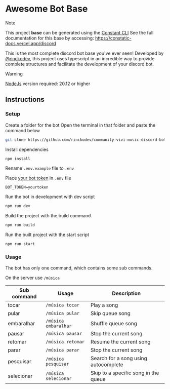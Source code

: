 # Awesome Bot Base

> [!NOTE] 
> This project **base** can be generated using the [Constant CLI](https://github.com/rinckodev/constatic)
> See the full documentation for this base by accessing: https://constatic-docs.vercel.app/discord

This is the most complete discord bot base you've ever seen! Developed by [@rinckodev](https://github.com/rinckodev), this project uses typescript in an incredible way to provide complete structures and facilitate the development of your discord bot.

> [!WARNING]
> [NodeJs](https://nodejs.org/en) version required: 20.12 or higher

## Instructions

### Setup
Create a folder for the bot
Open the terminal in that folder and paste the command below
```bash
git clone https://github.com/rinckodev/community-vivi-music-discord-bot.git .
```

Install dependencies
```bash
npm install
```

Rename `.env.example` file to `.env`

Place [your bot token](https://constatic-docs.vercel.app/discord/guides/application) in `.env` file
```
BOT_TOKEN=yourtoken
```

Run the bot in development with dev script
```bash
npm run dev
```

Build the project with the build command
```bash
npm run build
```

Run the built project with the start script
```bash
npm run start
```

### Usage

The bot has only one command, which contains some sub commands.

On the server use `/música`

| Sub command | Usage | Description |
| - | - | - |
| tocar | `/música tocar` | Play a song |
| pular | `/música pular` | Skip queue song |
| embaralhar | `/música embaralhar` | Shuffle queue song |
| pausar | `/música pausar` | Stop the current song |
| retomar | `/música retomar` | Resume the current song |
| parar | `/música parar` | Stop the current song |
| pesquisar | `/música pesquisar` | Search for a song using autocomplete |
| selecionar | `/música selecionar` | Skip to a specific song in the queue |